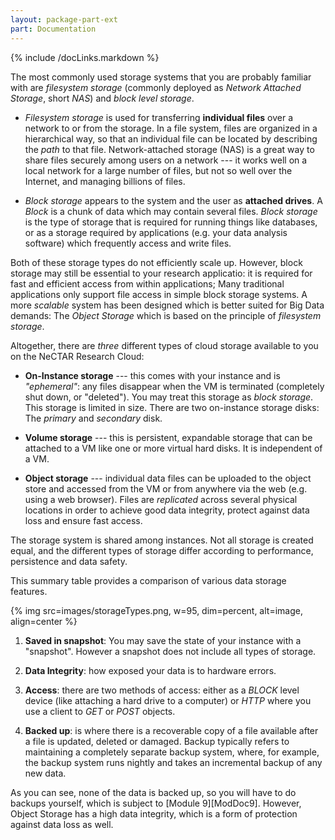 ```yaml
---
layout: package-part-ext
part: Documentation
---
```

{% include /docLinks.markdown %}

The most commonly used storage systems that you are probably familiar with are *filesystem storage* (commonly deployed as *Network Attached Storage*, short *NAS*) and *block level storage*. 

* *Filesystem storage* is used for transferring **individual files** over a network to or from the storage.
In a file system, files are organized in a hierarchical way, so that an individual file can be located by describing the *path* to that file. 
Network-attached storage (NAS) is a great way to share files securely among users on a network --- it works well on a local network for a large number of files, but not so well over the Internet, and managing billions of files.

* *Block storage* appears to the system and the user as **attached drives**. A *Block* is a chunk of data which may contain several files. 
*Block storage* is the type of storage that is required for running things like databases, or as a storage required by applications (e.g. your data analysis software) which frequently access and write files. 


Both of these storage types do not efficiently scale up. However, block storage may still be essential to your research applicatio: it is required for fast and efficient access from within applications; Many traditional applications only support file access in simple block storage systems.
A more *scalable* system has been designed which is better suited for Big Data demands: The *Object Storage* which is based on the principle of *filesystem storage*.

Altogether, there are *three* different types of cloud storage available to you on the NeCTAR Research Cloud:

* **On-Instance storage** --- this comes with your instance and is *"ephemeral"*: any files disappear when the VM is terminated (completely shut down, or "deleted"). You may treat this storage as *block storage*. This storage is limited in size. There are two on-instance storage disks: The *primary* and *secondary* disk.

* **Volume storage** --- this is persistent, expandable storage that can be attached to a VM like one or more virtual hard disks. It is independent of a VM. 

* **Object storage** --- individual data files can be uploaded to the object store and accessed from the VM or from anywhere via the web (e.g. using a web browser). Files are *replicated* across several physical locations in order to achieve good data integrity, protect against data loss and ensure fast access.

The storage system is shared among instances. Not all storage is created equal, and the different types of storage differ according to performance, persistence and data safety.



This summary table provides a comparison of various data storage features.

{% img src=images/storageTypes.png, w=95, dim=percent, alt=image, align=center %}

1. **Saved in snapshot**: You may save the state of your instance with a "snapshot". However a snapshot does not include all types of storage.

2. **Data Integrity**: how exposed your data is to hardware errors.

3. **Access**: there are two methods of access: either as a *BLOCK* level device (like attaching a hard drive to a computer) or *HTTP* where you use a client to *GET* or *POST* objects.

4. **Backed up**: is where there is a recoverable copy of a file available after a file is updated, deleted or damaged. Backup typically refers to maintaining a completely separate backup system, where, for example, the backup system runs nightly and takes an incremental backup of any new data.

As you can see, none of the data is backed up, so you will have to do backups yourself, which is subject to [Module 9][ModDoc9]. However, Object Storage has a high data integrity, which is a form of protection against data loss as well. 




